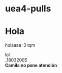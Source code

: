 # uea4-pulls













Hola
=======
holaaaa :3 tqm  









lol  
_18032005  
**Camila no pone atención**

